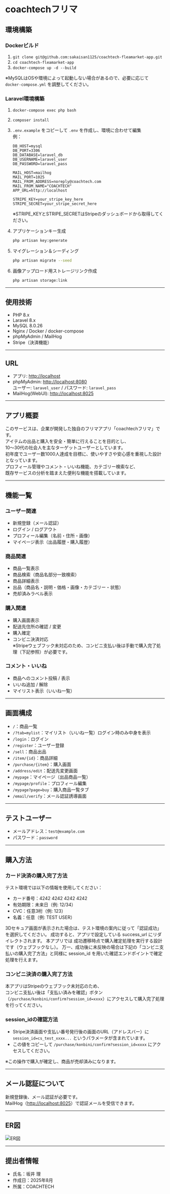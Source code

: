 # coachtechフリマ

## 環境構築

### Dockerビルド
1. `git clone git@github.com:sakaisan1125/coachtech-fleamarket-app.git`
2. `cd coachtech-fleamarket-app`
3. `docker-compose up -d --build`

※MySQLはOSや環境によって起動しない場合があるので、必要に応じて `docker-compose.yml` を調整してください。

### Laravel環境構築
1. `docker-compose exec php bash`
2. `composer install`
3. `.env.example` をコピーして `.env` を作成し、環境に合わせて編集  
   例：
   ```env
   DB_HOST=mysql
   DB_PORT=3306
   DB_DATABASE=laravel_db
   DB_USERNAME=laravel_user
   DB_PASSWORD=laravel_pass

   MAIL_HOST=mailhog
   MAIL_PORT=1025
   MAIL_FROM_ADDRESS=noreply@coachtech.com
   MAIL_FROM_NAME="COACHTECH"
   APP_URL=http://localhost

   STRIPE_KEY=your_stripe_key_here
   STRIPE_SECRET=your_stripe_secret_here
   ```
   ※STRIPE_KEYとSTRIPE_SECRETはStripeのダッシュボードから取得してください。
4. アプリケーションキー生成  
   ```bash
   php artisan key:generate
   ```

5. マイグレーション＆シーディング  
   ```bash
   php artisan migrate --seed
   ```
6. 画像アップロード用ストレージリンク作成  
   ```bash
   php artisan storage:link
   ```

---

## 使用技術
- PHP 8.x
- Laravel 8.x
- MySQL 8.0.26
- Nginx / Docker / docker-compose
- phpMyAdmin / MailHog
- Stripe（決済機能）

---

## URL
- アプリ: [http://localhost](http://localhost)
- phpMyAdmin: [http://localhost:8080](http://localhost:8080)  
  ユーザー: `laravel_user` / パスワード: `laravel_pass`
- MailHog(WebUI): [http://localhost:8025](http://localhost:8025)

---

## アプリ概要
このサービスは、企業が開発した独自のフリマアプリ「coachtechフリマ」です。  
アイテムの出品と購入を安全・簡単に行えることを目的とし、  
10〜30代の社会人を主なターゲットユーザーとしています。  
初年度でユーザー数1000人達成を目標に、使いやすさや安心感を重視した設計となっています。  
プロフィール管理やコメント・いいね機能、カテゴリー検索など、  
既存サービスの分析を踏まえた便利な機能を搭載しています。

---

## 機能一覧
### ユーザー関連
- 新規登録（メール認証）
- ログイン / ログアウト
- プロフィール編集（名前・住所・画像）
- マイページ表示（出品履歴・購入履歴）

### 商品関連
- 商品一覧表示
- 商品検索（商品名部分一致検索）
- 商品詳細表示
- 出品（商品名・説明・価格・画像・カテゴリー・状態）
- 売却済みラベル表示

### 購入関連
- 購入画面表示
- 配送先住所の確認 / 変更
- 購入確定
- コンビニ決済対応  
  ※Stripeウェブフック未対応のため、コンビニ支払い後は手動で購入完了処理（下記参照）が必要です。

### コメント・いいね
- 商品へのコメント投稿 / 表示
- いいね追加 / 解除
- マイリスト表示（いいね一覧）

---

## 画面構成
- `/`：商品一覧
- `/?tab=mylist`：マイリスト（いいね一覧）ログイン時のみ中身を表示
- `/login`：ログイン
- `/register`：ユーザー登録
- `/sell`：商品出品
- `/item/{id}`：商品詳細
- `/purchase/{item}`：購入画面
- `/address/edit`：配送先変更画面
- `/mypage`：マイページ（出品商品一覧）
- `/mypage/profile`：プロフィール編集
- `/mypage?page=buy`：購入商品一覧タブ
- `/email/verify`：メール認証誘導画面

---

## テストユーザー
- メールアドレス：`test@example.com`
- パスワード：`password`

---

## 購入方法
### カード決済の購入完了方法

テスト環境では以下の情報を使用してください：
- カード番号：4242 4242 4242 4242
- 有効期限：未来日（例: 12/34）
- CVC：任意3桁（例: 123）
- 名義：任意（例: TEST USER）

3Dセキュア画面が表示された場合は、テスト環境の案内に従って「認証成功」を選択してください。
成功すると、アプリで設定している success_url にリダイレクトされます。
本アプリでは 成功遷移時点で購入確定処理を実行する設計 です（ウェブフックなし）。
万一、成功後に未反映の場合は下記の「コンビニ支払いの購入完了方法」と同様に session_id を用いた確認エンドポイントで確定処理を行えます。

### コンビニ決済の購入完了方法

本アプリはStripeのウェブフック未対応のため、  
コンビニ支払い後は「支払い済みを確認」ボタン（`/purchase/konbini/confirm?session_id=xxxx`）にアクセスして購入完了処理を行ってください。

### session_idの確認方法

- Stripe決済画面や支払い番号発行後の画面のURL（アドレスバー）に  
  `session_id=cs_test_xxxx...` というパラメータが含まれています。  
- この値をコピーして `/purchase/konbini/confirm?session_id=xxxx` にアクセスしてください。

※この操作で購入が確定し、商品が売却済みになります。

---

## メール認証について
新規登録後、メール認証が必要です。  
MailHog（[http://localhost:8025](http://localhost:8025)）で認証メールを受信できます。

---

## ER図
![ER図](./er-diagram.png)

---

## 提出者情報
- 氏名：坂井 理
- 作成日：2025年8月
- 所属：COACHTECH
